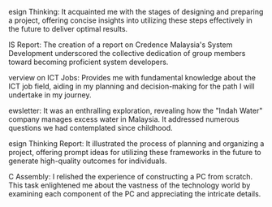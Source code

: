 esign Thinking: It acquainted me with the stages of designing and preparing a project, offering concise insights into utilizing these steps effectively in the future to deliver optimal results.

IS Report: The creation of a report on Credence Malaysia's System Development underscored the collective dedication of group members toward becoming proficient system developers.

verview on ICT Jobs: Provides me with fundamental knowledge about the ICT job field, aiding in my planning and decision-making for the path I will undertake in my journey.

ewsletter: It was an enthralling exploration, revealing how the "Indah Water" company manages excess water in Malaysia. It addressed numerous questions we had contemplated since childhood.

esign Thinking Report: It illustrated the process of planning and organizing a project, offering prompt ideas for utilizing these frameworks in the future to generate high-quality outcomes for individuals.

C Assembly: I relished the experience of constructing a PC from scratch. This task enlightened me about the vastness of the technology world by examining each component of the PC and appreciating the intricate details.
